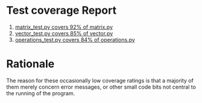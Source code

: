 # Test coverage Report
1) [matrix_test.py covers 92% of matrix.py](https://github.com/MiikaMatias/Eigenface_Project/blob/main/docs/test_reports/index_matrix.html)
2) [vector_test.py covers 85% of vector.py](https://github.com/MiikaMatias/Eigenface_Project/blob/main/docs/test_reports/index_vector.html)
3) [operations_test.py covers 84% of operations.py](https://github.com/MiikaMatias/Eigenface_Project/blob/main/docs/test_reports/index_operations.html)

# Rationale
The reason for these occasionally low coverage ratings is that a majority of them merely concern error messages, or other small code bits not central to the running of the program.
